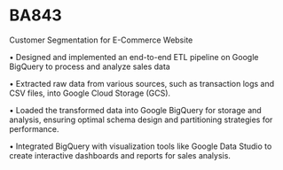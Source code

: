 # BA843

Customer Segmentation for E-Commerce Website

•	Designed and implemented an end-to-end ETL pipeline on Google BigQuery to process and analyze sales data

•	Extracted raw data from various sources, such as transaction logs and CSV files, into Google Cloud Storage (GCS).

•	Loaded the transformed data into Google BigQuery for storage and analysis, ensuring optimal schema design and partitioning strategies for performance.

•	Integrated BigQuery with visualization tools like Google Data Studio to create interactive dashboards and reports for sales analysis.
